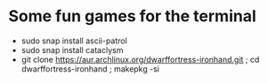 Some fun games for the terminal
===============================

- sudo snap install ascii-patrol
- sudo snap install cataclysm
- git clone https://aur.archlinux.org/dwarffortress-ironhand.git ; cd dwarffortress-ironhand ; makepkg -si